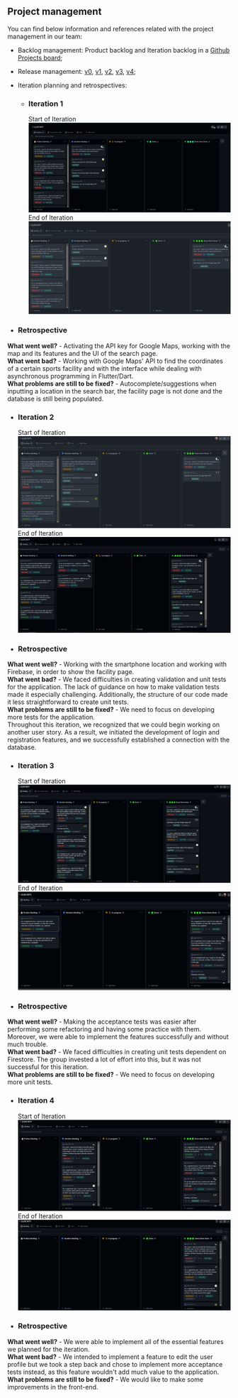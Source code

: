 
## Project management
You can find below information and references related with the project management in our team: 

* Backlog management: Product backlog and Iteration backlog in a [Github Projects board](https://github.com/orgs/FEUP-LEIC-ES-2022-23/projects/26);
* Release management: [v0](https://github.com/FEUP-LEIC-ES-2022-23/2LEIC16T1/releases/tag/v0.1), [v1](https://github.com/FEUP-LEIC-ES-2022-23/2LEIC16T1/releases/tag/v0.2), [v2](https://github.com/FEUP-LEIC-ES-2022-23/2LEIC16T1/releases/tag/v0.3), [v3](https://github.com/FEUP-LEIC-ES-2022-23/2LEIC16T1/releases/tag/v0.4), [v4](https://github.com/FEUP-LEIC-ES-2022-23/2LEIC16T1/releases/tag/v0.5);
* Iteration planning and retrospectives: 
  * ### Iteration 1
     Start of Iteration
![board_start_iteration1](../images/productmanagement/iteration%231-start.png)
     End of Iteration
![board_end_iteration1](../images/productmanagement/iteration%231-end.png)

* ### Retrospective

**What went well?** - Activating the API key for Google Maps, working with the map and its features and the UI of the search page.<br>
**What went bad?** - Working with Google Maps' API to find the coordinates of a certain sports facility and with the interface while dealing with asynchronous programming in Flutter/Dart.<br>
**What problems are still to be fixed?** - Autocomplete/suggestions when inputting a location in the search bar, the facility page is not done and the database is still being populated.<br>

  * ### Iteration 2
     Start of Iteration
![board_start_iteration2](../images/productmanagement/iteration%232-start.png)
     End of Iteration
![board_end_iteration2](../images/productmanagement/iteration%232-end.png)

* ### Retrospective

**What went well?** - Working with the smartphone location and working with Firebase, in order to show the facility page.<br>
**What went bad?** - We faced difficulties in creating validation and unit tests for the application. The lack of guidance on how to make validation tests made it especially challenging. Additionally, the structure of our code made it less straightforward to create unit tests.<br>
**What problems are still to be fixed?** - We need to focus on developing more tests for the application.<br>
Throughout this iteration, we recognized that we could begin working on another user story. As a result, we initiated the development of login and registration features, and we successfully established a connection with the database.<br>

* ### Iteration 3
     Start of Iteration
![board_start_iteration3](../images/productmanagement/iteration%233-start.png)
     End of Iteration
![board_end_iteration3](../images/productmanagement/iteration%233-end.png)

* ### Retrospective

**What went well?** - Making the acceptance tests was easier after performing some refactoring and having some practice with them. Moreover, we were able to implement the features successfully and without much trouble.<br>
**What went bad?** - We faced difficulties in creating unit tests dependent on Firestore. The group invested a lot of effort into this, but it was not successful for this iteration.<br>
**What problems are still to be fixed?** - We need to focus on developing more unit tests.<br>

* ### Iteration 4
     Start of Iteration
![board_start_iteration4](../images/productmanagement/iteration%234-start.png)
     End of Iteration
![board_end_iteration4](../images/productmanagement/iteration%234-end.png)

* ### Retrospective

**What went well?** - We were able to implement all of the essential features we planned for the iteration.<br>
**What went bad?** - We intended to implement a feature to edit the user profile but we took a step back and chose to implement more acceptance tests instead, as this feature wouldn't add much value to the application.<br>
**What problems are still to be fixed?** - We would like to make some improvements in the front-end.<br>
